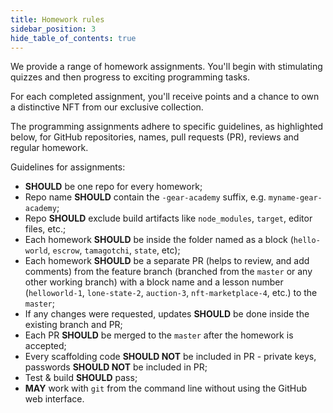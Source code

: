 ```yaml
---
title: Homework rules
sidebar_position: 3
hide_table_of_contents: true
---
```


We provide a range of homework assignments. You'll begin with stimulating quizzes and then progress to exciting programming tasks.

For each completed assignment, you'll receive points and a chance to own a distinctive NFT from our exclusive collection.

The programming assignments adhere to specific guidelines, as highlighted below, for GitHub repositories, names, pull requests (PR), reviews and regular homework.

Guidelines for assignments: 
- **SHOULD** be one repo for every homework;
- Repo name **SHOULD** contain the `-gear-academy` suffix, e.g. `myname-gear-academy`;
- Repo **SHOULD** exclude build artifacts like `node_modules`, `target`, editor files, etc.;
- Each homework **SHOULD** be inside the folder named as a block (`hello-world`, `escrow`, `tamagotchi`, `state`, etc);
- Each homework **SHOULD** be a separate PR (helps to review, and add comments) from the feature branch (branched from the `master` or any other working branch) with a block name and a lesson number (`helloworld-1`, `lone-state-2`, `auction-3`, `nft-marketplace-4`, etc.) to the `master`;
- If any changes were requested, updates **SHOULD** be done inside the existing branch and PR;
- Each PR **SHOULD** be merged to the `master` after the homework is accepted;
- Every scaffolding code **SHOULD NOT** be included in PR - private keys, passwords **SHOULD NOT** be included in PR;
- Test & build **SHOULD** pass;
- **MAY** work with `git` from the command line without using the GitHub web interface.

